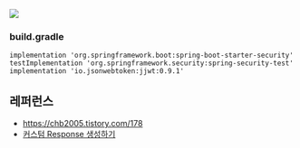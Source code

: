 ![](https://github.com/gnosia93/eks-on-aws/blob/main/images/jwt-authentification-archi.png)

### build.gradle ###

```
implementation 'org.springframework.boot:spring-boot-starter-security'
testImplementation 'org.springframework.security:spring-security-test'
implementation 'io.jsonwebtoken:jjwt:0.9.1'
```

## 레퍼런스 ##
* https://chb2005.tistory.com/178
* [커스텀 Response 생성하기](https://velog.io/@minji/%EC%8A%A4%ED%94%84%EB%A7%81%EB%B6%80%ED%8A%B8-Response-%EA%B0%90%EC%8B%B8%EC%84%9C-%EB%B0%98%ED%99%98%ED%95%98%EA%B8%B0)
